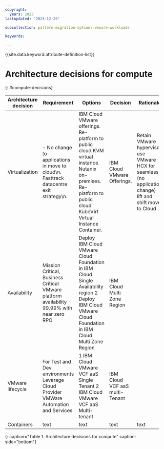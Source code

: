 ```yaml
---
copyright:
  years: 2023
lastupdated: "2023-12-26"

subcollection: pattern-migration-options-vmware-workloads

keywords:

---
```


{{site.data.keyword.attribute-definition-list}}

# Architecture decisions for compute

{: \#compute-decisions}

| Architecture decision | Requirement                                                                                | Options                                                                                                                                                             | Decision                       | Rationale                                                                                                  |
|-----------------------|--------------------------------------------------------------------------------------------|---------------------------------------------------------------------------------------------------------------------------------------------------------------------|--------------------------------|------------------------------------------------------------------------------------------------------------|
| Virtualization        | - No change to applications in move to cloud\\n. Fasttrack datacentre exit strategy\\n.    | IBM Cloud VMware offerings. Re-platform to public cloud KVM virtual instance. Nutanix on-premises. Re-platform to public cloud KubeVirt Virtual Instance Container. | IBM Cloud VMware Offerings.    | Retain VMware hypervisor, use VMware HCX for seamless (no application change) lift and shift move to Cloud |
| Availability          | Mission Critical, Business Critical VMware platform availability 99.99% with near zero RPO | Deploy IBM Cloud VMware Cloud Foundation in IBM Cloud Single Availability region 2 Deploy IBM Cloud VMware Cloud Foundation in IBM Cloud Multi Zone Region          | IBM Cloud Multi Zone Region    |                                                                                                            |
| VMware lifecycle      | For Test and Dev environments Leverage Cloud Provider VMWare Automation and Services       | 1 IBM Cloud VMware VCF aaS Single Tenant 2 IBM Cloud VMware VCF aaS Multi-tenant                                                                                    | IBM Cloud VCF aaS multi-Tenant |                                                                                                            |
| Containers            | text                                                                                       | text                                                                                                                                                                | text                           | text                                                                                                       |

{: caption="Table 1. Architecture decisions for compute" caption-side="bottom"}
